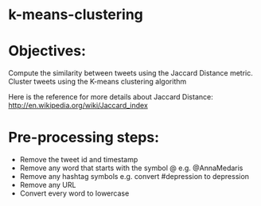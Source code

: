 # k-means-clustering

# Objectives:
 Compute the similarity between tweets using the Jaccard Distance metric.
 Cluster tweets using the K-means clustering algorithm
 
Here is the reference for more details about Jaccard Distance:
http://en.wikipedia.org/wiki/Jaccard_index
 
 #  Pre-processing steps:
- Remove the tweet id and timestamp
- Remove any word that starts with the symbol @ e.g. @AnnaMedaris
- Remove any hashtag symbols e.g. convert #depression to depression
- Remove any URL
- Convert every word to lowercase

